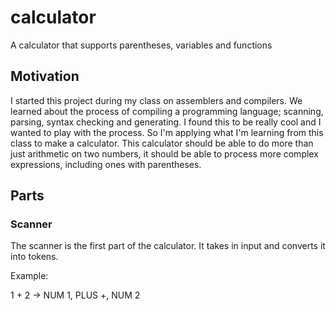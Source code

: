 # calculator
A calculator that supports parentheses, variables and functions

## Motivation
I started this project during my class on assemblers and compilers. We learned about the process of compiling a programming language; scanning, parsing, syntax checking and generating. I found this to be really cool and I wanted to play with the process. So I'm applying what I'm learning from this class to make a calculator. This calculator should be able to do more than just arithmetic on two numbers, it should be able to process more complex expressions, including ones with parentheses.

## Parts

### Scanner
The scanner is the first part of the calculator. It takes in input and converts it into tokens.

Example:

1 + 2 -> NUM 1, PLUS +, NUM 2

